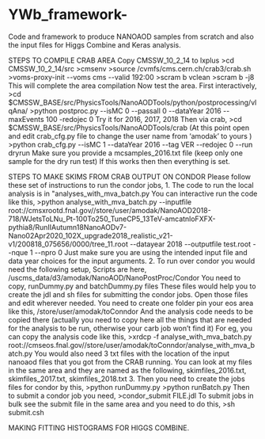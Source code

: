 # YWb_framework-
Code and framework to produce NANOAOD samples from scratch and also the input files for Higgs Combine and Keras analysis.

STEPS TO COMPILE CRAB AREA 
	Copy CMSSW_10_2_14 to lxplus
	>cd CMSSW_10_2_14/src
	>cmsenv
	>source /cvmfs/cms.cern.ch/crab3/crab.sh
	>voms-proxy-init --voms cms --valid 192:00
	>scram b vclean
	>scram b -j8
	This will complete the area compilation
	Now test the area. 
	First interactively,
	>cd $CMSSW_BASE/src/PhysicsTools/NanoAODTools/python/postprocessing/vlqAna/
	>python postproc.py --isMC 0 --passall 0 --dataYear 2016 --maxEvents 100 -redojec 0
	Try it for 2016, 2017, 2018
	Then via crab,
	>cd $CMSSW_BASE/src/PhysicsTools/NanoAODTools/crab
	(At this point open and edit crab_cfg.py file to change the user name from ‘amodak’ to yours )
	>python crab_cfg.py --isMC 1 --dataYear 2016 --tag VER --redojec 0 --run dryrun
	Make sure you provide a mcsamples_2016.txt file (keep only one sample for the dry run test)
	If this works then then everything is set.

STEPS TO MAKE SKIMS FROM CRAB OUTPUT ON CONDOR
	Please follow these set of instructions to run the condor jobs, 
	1. The code to run the local analysis is in "analyses_with_mva_batch.py
	You can interactive run the code like this, 
	>python analyse_with_mva_batch.py --inputfile root://cmsxrootd.fnal.gov//store/user/amodak/NanoAOD2018-718/WJetsToLNu_Pt-100To250_TuneCP5_13TeV-amcatnloFXFX-pythia8/RunIIAutumn18NanoAODv7-Nano02Apr2020_102X_upgrade2018_realistic_v21-v1/200818_075656/0000/tree_11.root --datayear 2018 --outputfile test.root --nque 1 --npro 0
	Just make sure you are using the intended input file and data year choices for the input arguments. 
	2. To run over condor you would need the following setup, 
	Scripts are here, /uscms_data/d3/amodak/NanoAOD/NanoPostProc/Condor
	You need to copy, runDummy.py and batchDummy.py files
	These files would help you to create the jdl and sh files for submitting the condor jobs. Open those files and edit wherever needed. 
	You need to create one folder pin your eos area like this, 
	/store/user/amodak/toConndor
	And the analysis code needs to be copied there (actually you need to copy here all the things that are needed for the analysis to be run, otherwise your carb job won’t find it)
	For eg, you can copy the analysis code like this, 
	>xrdcp -f analyse_with_mva_batch.py root://cmseos.fnal.gov//store/user/amodak/toConndor/analyse_with_mva_batch.py
	You would also need 3 txt files with the location of the input nanoaod files that you got from the CRAB running. You can look at my files in the same area and they are named as the following, skimfiles_2016.txt, skimfiles_2017.txt, skimfiles_2018.txt
	3. Then you need to create the jobs files for condor by this,
	>python runDummy.py
	>python runBatch.py
	Then to submit a condor job you need, 
	>condor_submit FILE.jdl 
	To submit jobs in bulk see the submit file in the same area and you need to do this, 
	>sh submit.csh

MAKING FITTING HISTOGRAMS FOR HIGGS COMBINE.
	
